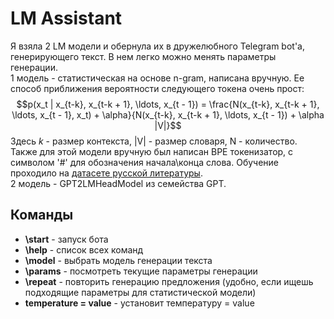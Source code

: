 # LM Assistant
Я взяла 2 LM модели и обернула их в дружелюбного Telegram bot'а, генерирующего текст. В нем легко можно менять параметры генерации.\
1 модель - статистическая на основе n-gram, написана вручную. Ее способ приближения вероятности следующего токена очень прост:
$$p(x_t | x_{t-k}, x_{t-k + 1}, \ldots, x_{t - 1}) = \frac{N(x_{t-k}, x_{t-k + 1}, \ldots, x_{t - 1}, x_t) + \alpha}{N(x_{t-k}, x_{t-k + 1}, \ldots, x_{t - 1}) +  \alpha |V|}$$ Здесь $k$ - размер контекста, |V| - размер словаря, N - количество.\
Также для этой модели вручную был написан BPE токенизатор, с символом '#' для обозначения начала\конца слова. Обучение проходило на [датасете русской литературы](https://www.kaggle.com/datasets/d0rj3228/russian-literature/data).\
2 модель - GPT2LMHeadModel из семейства GPT.
## Команды
* **\start** - запуск бота
* **\help** - список всех команд
* **\model** - выбрать модель генерации текста
* **\params** - посмотреть текущие параметры генерации
* **\repeat** - повторить генерацию предложения (удобно, если ищешь подходящие параметры для статистической модели)
* **temperature = value** - установит температуру = value
